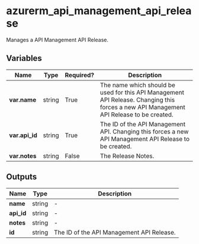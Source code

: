# azurerm_api_management_api_release

Manages a API Management API Release.

## Variables

| Name | Type | Required? |  Description |
| ---- | ---- | --------- |  ----------- |
| **var.name** | string | True | The name which should be used for this API Management API Release. Changing this forces a new API Management API Release to be created. | 
| **var.api_id** | string | True | The ID of the API Management API. Changing this forces a new API Management API Release to be created. | 
| **var.notes** | string | False | The Release Notes. | 



## Outputs

| Name | Type | Description |
| ---- | ---- | --------- | 
| **name** | string  | - | 
| **api_id** | string  | - | 
| **notes** | string  | - | 
| **id** | string  | The ID of the API Management API Release. | 
